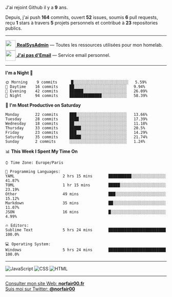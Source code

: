 J'ai rejoint Github il y a **9** ans.

Depuis, j'ai push **164** commits, ouvert **52** issues, soumis **6** pull requests, reçu **1** stars à travers **5** projets personnels et contribué à **23** repositories publics.

---

[<img src="https://avatars2.githubusercontent.com/u/64165263?s=96&v=4" width="32" height="32" align="center"> **RealSysAdmin**](https://github.com/realsysadmin-icu) — Toutes les ressources utilisées pour mon homelab.  
[<img src="https://avatars1.githubusercontent.com/u/65110091?s=96&v=4" width="32" height="32" align="center"> **J'ai pas d'Email**](https://github.com/jaipasdemail) — Service email personnel.  

---

<!--START_SECTION:waka-->
**I'm a Night 🦉** 

```text
🌞 Morning    9 commits      █░░░░░░░░░░░░░░░░░░░░░░░░   5.59% 
🌆 Daytime    16 commits     ██░░░░░░░░░░░░░░░░░░░░░░░   9.94% 
🌃 Evening    42 commits     ██████░░░░░░░░░░░░░░░░░░░   26.09% 
🌙 Night      94 commits     ██████████████░░░░░░░░░░░   58.39%

```
📅 **I'm Most Productive on Saturday** 

```text
Monday       22 commits     ███░░░░░░░░░░░░░░░░░░░░░░   13.66% 
Tuesday      28 commits     ████░░░░░░░░░░░░░░░░░░░░░   17.39% 
Wednesday    18 commits     ██░░░░░░░░░░░░░░░░░░░░░░░   11.18% 
Thursday     33 commits     █████░░░░░░░░░░░░░░░░░░░░   20.5% 
Friday       23 commits     ███░░░░░░░░░░░░░░░░░░░░░░   14.29% 
Saturday     35 commits     █████░░░░░░░░░░░░░░░░░░░░   21.74% 
Sunday       2 commits      ░░░░░░░░░░░░░░░░░░░░░░░░░   1.24%

```


📊 **This Week I Spent My Time On** 

```text
⌚︎ Time Zone: Europe/Paris

💬 Programming Languages: 
YAML                     2 hrs 15 mins       ██████████░░░░░░░░░░░░░░░   41.87% 
TOML                     1 hr 15 mins        █████░░░░░░░░░░░░░░░░░░░░   23.19% 
Other                    49 mins             ███░░░░░░░░░░░░░░░░░░░░░░   15.12% 
Markdown                 35 mins             ██░░░░░░░░░░░░░░░░░░░░░░░   11.07% 
JSON                     16 mins             █░░░░░░░░░░░░░░░░░░░░░░░░   4.99%

🔥 Editors: 
Sublime Text             5 hrs 24 mins       █████████████████████████   100.0%

💻 Operating System: 
Windows                  5 hrs 24 mins       █████████████████████████   100.0%

```


<!--END_SECTION:waka-->

---

![JavaScript](https://img.shields.io/static/v1?style=for-the-badge&label=JavaScript&color=555&labelColor=%23f1e05a&message=67.7%25)
![CSS](https://img.shields.io/static/v1?style=for-the-badge&label=CSS&color=555&labelColor=%23563d7c&message=18.8%25)
![HTML](https://img.shields.io/static/v1?style=for-the-badge&label=HTML&color=555&labelColor=%23e34c26&message=13.4%25)

---

[Consulter mon site Web: **norfair00.fr**](https://norfair00.fr/)  
[Suis moi sur Twitter: **@norfair00**](https://twitter.com/norfair00)
